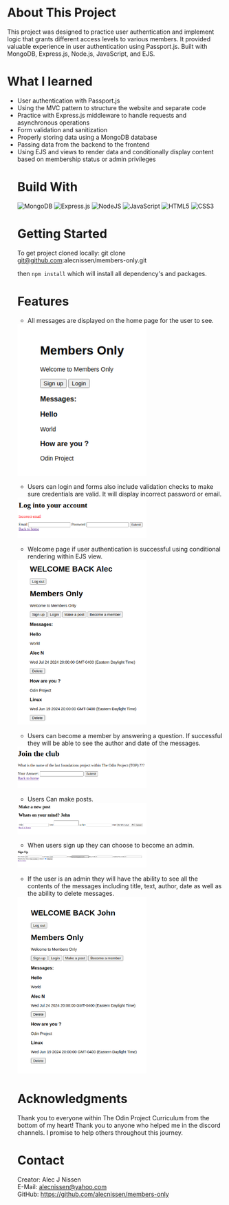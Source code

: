 <h1>About This Project</h1> 
This project was designed to practice user authentication and implement logic that grants different access levels to various members. It provided valuable experience in user authentication using Passport.js. Built with MongoDB, Express.js, Node.js, JavaScript, and EJS. 

<br> 

<h1>What I learned</h1>
    <ul>
    <li>User authentication with Passport.js</li>
<li>Using the MVC pattern to structure the website and separate code</li>
<li>Practice with Express.js middleware to handle requests and asynchronous operations</li>
<li>Form validation and sanitization</li>
<li>Properly storing data using a MongoDB database</li>
<li>Passing data from the backend to the frontend</li>
<li>Using EJS and views to render data and conditionally display content based on membership status or admin privileges</li>

 

 <h1>Build With</h1>

 ![MongoDB](https://img.shields.io/badge/MongoDB-%234ea94b.svg?style=for-the-badge&logo=mongodb&logoColor=white)
 ![Express.js](https://img.shields.io/badge/express.js-%23404d59.svg?style=for-the-badge&logo=express&logoColor=%2361DAFB)
 ![NodeJS](https://img.shields.io/badge/node.js-6DA55F?style=for-the-badge&logo=node.js&logoColor=white)
 ![JavaScript](https://img.shields.io/badge/javascript-%23323330.svg?style=for-the-badge&logo=javascript&logoColor=%23F7DF1E)
 ![HTML5](https://img.shields.io/badge/html5-%23E34F26.svg?style=for-the-badge&logo=html5&logoColor=white) 
![CSS3](https://img.shields.io/badge/css3-%231572B6.svg?style=for-the-badge&logo=css3&logoColor=white) 


<h1>Getting Started</h1>

To get project cloned locally: git clone git@github.com:alecnissen/members-only.git

then ``` npm install ``` which will install all dependency's and packages.

<h1>Features</h1>

- All messages are displayed on the home page for the user to see.

<img src='public/images/members-only.png' style="width:300px">

- Users can login and forms also include validation checks to make sure credentials are valid. It will display incorrect password or email.

<img src="public/images/mo-login.png" style="width:300px">

- Welcome page if user authentication is successful using conditional rendering within EJS view.

<img src="public/images/mo-welcome.png" style="width:300px">

- Users can become a member by answering a question. If successful they will be able to see the author and date of the messages. 

<img src="public/images/mo-join.png" style="width:300px">

- Users Can make posts.

<img src="public/images/mo-posts.png" style="width:300px">

- When users sign up they can choose to become an admin.

<img src="public/images/mo-admin-sign-up.png" style="width:300px">

- If the user is an admin they will have the ability to see all the contents of the messages including title, text, author, date as well as the ability to delete messages.

<img src="public/images/mo-delete.png" style="width:300px">

<h1>Acknowledgments</h1> Thank you to everyone within The Odin Project Curriculum from the bottom of my heart! Thank you to anyone who helped me in the discord channels. I promise to help others throughout this journey. 

<h1>Contact</h1>

Creator: Alec J Nissen 
<br>
E-Mail: alecnissen@yahoo.com
<br>
GitHub: https://github.com/alecnissen/members-only